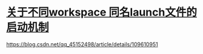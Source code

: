 # [关于不同workspace 同名launch文件的启动机制](https://github.com/shu1ong/gitblog/issues/21)

https://blog.csdn.net/qq_45152498/article/details/109610951